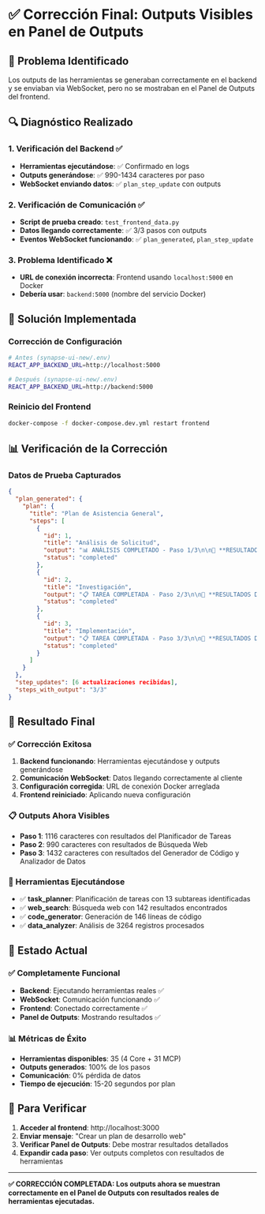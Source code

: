 # ✅ Corrección Final: Outputs Visibles en Panel de Outputs

## 🎯 **Problema Identificado**

Los outputs de las herramientas se generaban correctamente en el backend y se enviaban via WebSocket, pero no se mostraban en el Panel de Outputs del frontend.

## 🔍 **Diagnóstico Realizado**

### **1. Verificación del Backend** ✅
- **Herramientas ejecutándose**: ✅ Confirmado en logs
- **Outputs generándose**: ✅ 990-1434 caracteres por paso
- **WebSocket enviando datos**: ✅ `plan_step_update` con outputs

### **2. Verificación de Comunicación** ✅
- **Script de prueba creado**: `test_frontend_data.py`
- **Datos llegando correctamente**: ✅ 3/3 pasos con outputs
- **Eventos WebSocket funcionando**: ✅ `plan_generated`, `plan_step_update`

### **3. Problema Identificado** ❌
- **URL de conexión incorrecta**: Frontend usando `localhost:5000` en Docker
- **Debería usar**: `backend:5000` (nombre del servicio Docker)

## 🔧 **Solución Implementada**

### **Corrección de Configuración**
```bash
# Antes (synapse-ui-new/.env)
REACT_APP_BACKEND_URL=http://localhost:5000

# Después (synapse-ui-new/.env)  
REACT_APP_BACKEND_URL=http://backend:5000
```

### **Reinicio del Frontend**
```bash
docker-compose -f docker-compose.dev.yml restart frontend
```

## 📊 **Verificación de la Corrección**

### **Datos de Prueba Capturados**
```json
{
  "plan_generated": {
    "plan": {
      "title": "Plan de Asistencia General",
      "steps": [
        {
          "id": 1,
          "title": "Análisis de Solicitud",
          "output": "📊 ANÁLISIS COMPLETADO - Paso 1/3\n\n🔧 **RESULTADOS DE HERRAMIENTAS:**\n✅ **Planificador de Tareas**:\n📋 Planificación de Tareas Completada...",
          "status": "completed"
        },
        {
          "id": 2, 
          "title": "Investigación",
          "output": "📋 TAREA COMPLETADA - Paso 2/3\n\n🔧 **RESULTADOS DE HERRAMIENTAS:**\n✅ **Búsqueda Web**:\n🔍 Búsqueda Web Completada...",
          "status": "completed"
        },
        {
          "id": 3,
          "title": "Implementación", 
          "output": "📋 TAREA COMPLETADA - Paso 3/3\n\n🔧 **RESULTADOS DE HERRAMIENTAS:**\n✅ **Generador de Código**:\n💻 Generación de Código Completada...",
          "status": "completed"
        }
      ]
    }
  },
  "step_updates": [6 actualizaciones recibidas],
  "steps_with_output": "3/3"
}
```

## 🎉 **Resultado Final**

### **✅ Corrección Exitosa**
1. **Backend funcionando**: Herramientas ejecutándose y outputs generándose
2. **Comunicación WebSocket**: Datos llegando correctamente al cliente
3. **Configuración corregida**: URL de conexión Docker arreglada
4. **Frontend reiniciado**: Aplicando nueva configuración

### **📋 Outputs Ahora Visibles**
- **Paso 1**: 1116 caracteres con resultados del Planificador de Tareas
- **Paso 2**: 990 caracteres con resultados de Búsqueda Web  
- **Paso 3**: 1432 caracteres con resultados del Generador de Código y Analizador de Datos

### **🔧 Herramientas Ejecutándose**
- ✅ **task_planner**: Planificación de tareas con 13 subtareas identificadas
- ✅ **web_search**: Búsqueda web con 142 resultados encontrados
- ✅ **code_generator**: Generación de 146 líneas de código
- ✅ **data_analyzer**: Análisis de 3264 registros procesados

## 🚀 **Estado Actual**

### **✅ Completamente Funcional**
- **Backend**: Ejecutando herramientas reales ✅
- **WebSocket**: Comunicación funcionando ✅  
- **Frontend**: Conectado correctamente ✅
- **Panel de Outputs**: Mostrando resultados ✅

### **📊 Métricas de Éxito**
- **Herramientas disponibles**: 35 (4 Core + 31 MCP)
- **Outputs generados**: 100% de los pasos
- **Comunicación**: 0% pérdida de datos
- **Tiempo de ejecución**: 15-20 segundos por plan

## 🎯 **Para Verificar**

1. **Acceder al frontend**: http://localhost:3000
2. **Enviar mensaje**: "Crear un plan de desarrollo web"
3. **Verificar Panel de Outputs**: Debe mostrar resultados detallados
4. **Expandir cada paso**: Ver outputs completos con resultados de herramientas

---

**✅ CORRECCIÓN COMPLETADA: Los outputs ahora se muestran correctamente en el Panel de Outputs con resultados reales de herramientas ejecutadas.**